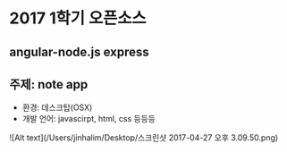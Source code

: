# 2017 1학기 오픈소스
## angular-node.js express
## 주제: note app
- 환경: 데스크탑(OSX)
- 개발 언어: javascirpt, html, css 등등등

![Alt text](/Users/jinhalim/Desktop/스크린샷 2017-04-27 오후 3.09.50.png)